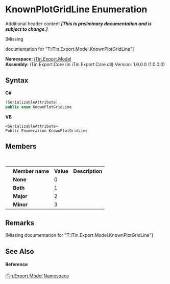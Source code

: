 # KnownPlotGridLine Enumeration
Additional header content _**\[This is preliminary documentation and is subject to change.\]**_

\[Missing <summary> documentation for "T:iTin.Export.Model.KnownPlotGridLine"\]

**Namespace:**&nbsp;<a href="ef57ffcc-e95e-b212-5a46-9aa6f5a3511f">iTin.Export.Model</a><br />**Assembly:**&nbsp;iTin.Export.Core (in iTin.Export.Core.dll) Version: 1.0.0.0 (1.0.0.0)

## Syntax

**C#**<br />
``` C#
[SerializableAttribute]
public enum KnownPlotGridLine
```

**VB**<br />
``` VB
<SerializableAttribute>
Public Enumeration KnownPlotGridLine
```


## Members
&nbsp;<table><tr><th></th><th>Member name</th><th>Value</th><th>Description</th></tr><tr><td /><td target="F:iTin.Export.Model.KnownPlotGridLine.None">**None**</td><td>0</td><td /></tr><tr><td /><td target="F:iTin.Export.Model.KnownPlotGridLine.Both">**Both**</td><td>1</td><td /></tr><tr><td /><td target="F:iTin.Export.Model.KnownPlotGridLine.Major">**Major**</td><td>2</td><td /></tr><tr><td /><td target="F:iTin.Export.Model.KnownPlotGridLine.Minor">**Minor**</td><td>3</td><td /></tr></table>

## Remarks
\[Missing <remarks> documentation for "T:iTin.Export.Model.KnownPlotGridLine"\]

## See Also


#### Reference
<a href="ef57ffcc-e95e-b212-5a46-9aa6f5a3511f">iTin.Export.Model Namespace</a><br />